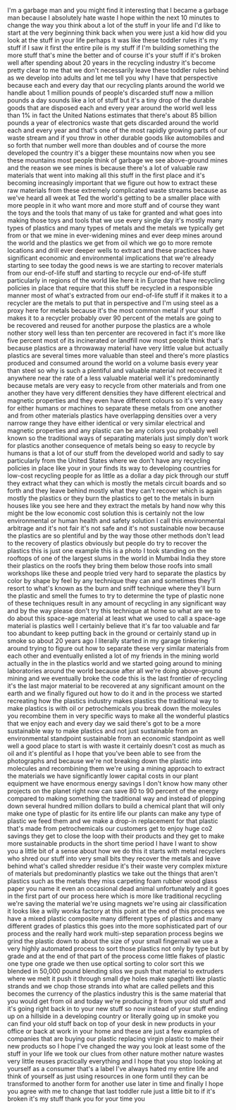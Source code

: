 
I&#39;m a garbage man and you might find it
interesting that I became a garbage man
because I absolutely hate waste
I hope within the next 10 minutes to
change the way you think about a lot of
the stuff in your life and I&#39;d like to
start at the very beginning think back
when you were just a kid how did you
look at the stuff in your life perhaps
it was like these toddler rules it&#39;s my
stuff
if I saw it first the entire pile is my
stuff if I&#39;m building something the more
stuff that&#39;s mine the better and of
course it&#39;s your stuff if it&#39;s broken
well after spending about 20 years in
the recycling industry it&#39;s become
pretty clear to me that we don&#39;t
necessarily leave these toddler rules
behind as we develop into adults and let
me tell you why I have that perspective
because each and every day that our
recycling plants around the world we
handle about 1 million pounds of
people&#39;s discarded stuff now a million
pounds a day sounds like a lot of stuff
but it&#39;s a tiny drop of the durable
goods that are disposed each and every
year around the world well less than 1%
in fact the United Nations estimates
that there&#39;s about 85 billion pounds a
year of electronics waste that gets
discarded around the world each and
every year and that&#39;s one of the most
rapidly growing parts of our waste
stream and if you throw in other durable
goods like automobiles and so forth that
number well more than doubles and of
course the more developed the country
it&#39;s a bigger these mountains now when
you see these mountains most people
think of garbage we see above-ground
mines and the reason we see mines is
because there&#39;s a lot of valuable raw
materials that went into making all this
stuff in the first place and it&#39;s
becoming increasingly important that we
figure out how to extract these raw
materials from these extremely
complicated waste streams because as
we&#39;ve heard all week at Ted the world&#39;s
getting to be a smaller place with more
people in it who want more and more
stuff and of course they want the toys
and the tools that many of us take for
granted and what goes into making those
toys and tools that we use every single
day it&#39;s mostly many types of plastics
and many types of metals and the metals
we typically get from or that we mine in
ever-widening mines and ever deep mines
around the world and the plastics we get
from oil which we go to more remote
locations and drill ever deeper wells to
extract and these practices have
significant economic and environmental
implications that we&#39;re already starting
to see today the good news is we are
starting to recover materials from our
end-of-life stuff and starting to
recycle our end-of-life stuff
particularly in regions of the world
like here it in Europe that have
recycling policies in place that require
that this stuff be recycled in a
responsible manner most of what&#39;s
extracted from our end-of-life stuff if
it makes it to a recycler are the metals
to put that in perspective and I&#39;m using
steel as a proxy here for metals because
it&#39;s the most common metal if your stuff
makes it to a recycler probably over 90
percent of the metals are going to be
recovered and reused for another purpose
the plastics are a whole nother story
well less than ten percenter are
recovered in fact it&#39;s more like five
percent most of its incinerated or
landfill
now most people think that&#39;s because
plastics are a throwaway material have
very little value but actually plastics
are several times more valuable than
steel and there&#39;s more plastics produced
and consumed around the world on a
volume basis every year than steel so
why is such a plentiful and valuable
material not recovered it anywhere near
the rate of a less valuable material
well it&#39;s predominantly because metals
are very easy to recycle from other
materials and from one another they have
very different densities they have
different electrical and magnetic
properties and they even have different
colours so it&#39;s very easy for either
humans or machines to separate these
metals from one another and from other
materials plastics have overlapping
densities over a very narrow range they
have either identical or very similar
electrical and magnetic properties and
any plastic can be any colors you
probably well known so the traditional
ways of separating materials just simply
don&#39;t work for plastics another
consequence of metals being so easy to
recycle by humans is that a lot of our
stuff from the developed world and sadly
to say particularly from the United
States where we don&#39;t have any recycling
policies in place like your in your
finds its way to developing countries
for low-cost recycling people for as
little as a dollar a day pick through
our stuff they extract what they can
which is mostly the metals circuit
boards and so forth and they leave
behind mostly what they can&#39;t recover
which is again mostly the plastics or
they burn the plastics to get to the
metals in burn houses like you see here
and they extract the metals by hand now
why this might be the low economic cost
solution this is certainly not the low
environmental or human health and safety
solution I call this environmental
arbitrage and it&#39;s not fair it&#39;s not
safe and it&#39;s not sustainable now
because the plastics are so plentiful
and by the way those other methods don&#39;t
lead to the recovery of plastics
obviously but people do try to recover
the plastics this is just one example
this is a photo I took standing on the
rooftops of one of the largest slums in
the world in Mumbai India they store
their plastics on the roofs they bring
them below those roofs into small
workshops like these and people tried
very hard to separate the plastics by
color by shape by feel by any technique
they can and sometimes they&#39;ll resort to
what&#39;s known as the burn and sniff
technique where they&#39;ll burn the plastic
and smell the fumes to try to determine
the type of plastic none of these
techniques result in any amount of
recycling in any significant way and by
the way please don&#39;t try this technique
at home so what are we to do about this
space-age material at least what we used
to call a space-age material is plastics
well I certainly believe that it&#39;s far
too valuable
and far too abundant to keep putting
back in the ground or certainly stand up
in smoke so about 20 years ago I
literally started in my garage tinkering
around trying to figure out how to
separate these very similar materials
from each other and eventually enlisted
a lot of my friends in the mining world
actually in the in the plastics world
and we started going around to mining
laboratories around the world because
after all we&#39;re doing above-ground
mining and we eventually broke the code
this is the last frontier of recycling
it&#39;s the last major material to be
recovered at any significant amount on
the earth and we finally figured out how
to do it and in the process we started
recreating how the plastics industry
makes plastics
the traditional way to make plastics is
with oil or petrochemicals you break
down the molecules you recombine them in
very specific ways to make all the
wonderful plastics that we enjoy each
and every day we said there&#39;s got to be
a more sustainable way to make plastics
and not just sustainable from an
environmental standpoint sustainable
from an economic standpoint as well well
a good place to start is with waste it
certainly doesn&#39;t cost as much as oil
and it&#39;s plentiful as I hope that you&#39;ve
been able to see from the photographs
and because we&#39;re not breaking down the
plastic into molecules and recombining
them we&#39;re using a mining approach to
extract the materials we have
significantly lower capital costs in our
plant equipment we have enormous energy
savings I don&#39;t know how many other
projects on the planet right now can
save 80 to 90 percent of the energy
compared to making something the
traditional way and instead of plopping
down several hundred million dollars to
build a chemical plant that will only
make one type of plastic for its entire
life our plants can make any type of
plastic we feed them and we make a
drop-in replacement for that plastic
that&#39;s made from petrochemicals our
customers get to enjoy huge co2 savings
they get to close the loop with their
products and they get to make more
sustainable products in the short time
period I have I want to show you a
little bit of a sense about how we do
this
it starts with metal recyclers who shred
our stuff into very small bits they
recover the metals and leave behind
what&#39;s called shredder residue it&#39;s
their waste very complex mixture of
materials but predominantly plastics we
take out the things that aren&#39;t plastics
such as the metals they miss carpeting
foam rubber wood glass paper you name it
even an occasional dead animal
unfortunately and it goes in the first
part of our process here which is more
like traditional recycling we&#39;re saving
the material we&#39;re using magnets we&#39;re
using air classification it looks like a
willy wonka factory at this point at the
end of this process we have a mixed
plastic composite many different types
of plastics and many different grades of
plastics this goes into the more
sophisticated part of our process and
the really hard work multi-step
separation process begins we grind the
plastic down to about the size of your
small fingernail we use a very highly
automated process to sort those plastics
not only by type but by grade and at the
end of that part of the process come
little flakes of plastic one type one
grade we then use optical sorting to
color sort this
we blended in 50,000 pound blending
silos we push that material to extruders
where we melt it push it through small
dye holes make spaghetti like plastic
strands and we chop those strands into
what are called pellets and this becomes
the currency of the plastics industry
this is the same material that you would
get from oil and today we&#39;re producing
it from your old stuff and it&#39;s going
right back in to your new stuff
so now instead of your stuff ending up
on a hillside in a developing country or
literally going up in smoke you can find
your old stuff back on top of your desk
in new products in your office or back
at work in your home and these are just
a few examples of companies that are
buying our plastic replacing virgin
plastic to make their new products so I
hope I&#39;ve changed the way you look at
least some of the stuff in your life we
took our clues from other nature mother
nature wastes very little reuses
practically everything and I hope that
you stop looking at yourself as a
consumer that&#39;s a label I&#39;ve always
hated my entire life and think of
yourself as just using resources in one
form until they can be transformed to
another form for another use later in
time and finally I hope you agree with
me to change that last toddler rule just
a little bit to if it&#39;s broken it&#39;s my
stuff thank you for your time
you
